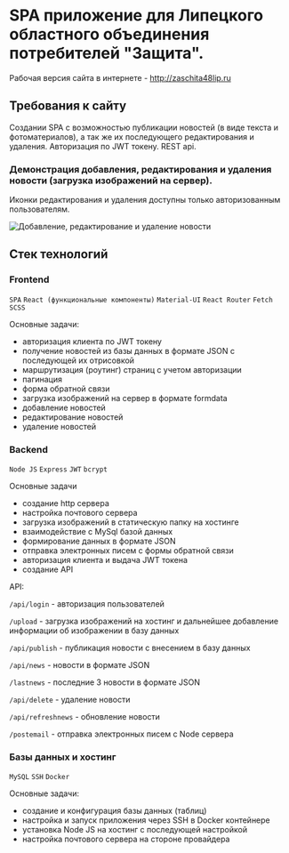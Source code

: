 # SPA приложение для Липецкого областного объединения потребителей "Защита".

Рабочая версия сайта в интернете - http://zaschita48lip.ru

## Требования к сайту

Создании SPA с возможностью публикации новостей (в виде текста и фотоматериалов), а так же их последующего редактирования и удаления. Авторизация по JWT токену. REST api.

### Демонстрация добавления, редактирования и удаления новости (загрузка изображений на сервер). 

Иконки редактирования и удаления доступны только авторизованным пользователям.

![Добавление, редактирование и удаление новости](http://zaschita48lip.ru/addnews.gif)

## Стек технологий

### Frontend

`SPA` `React (функциональные компоненты)` `Material-UI` `React Router` `Fetch` `SCSS`

Основные задачи:

- авторизация клиента по JWT токену
- получение новостей из базы данных в формате JSON с последующей их отрисовкой
- маршрутизация (роутинг) страниц с учетом авторизации
- пагинация
- форма обратной связи
- загрузка изображений на сервер в формате formdata
- добавление новостей
- редактирование новостей
- удаление новостей

### Backend

`Node JS` `Express` `JWT` `bcrypt`

Основные задачи

- создание http сервера
- настройка почтового сервера
- загрузка изображений в статическую папку на хостинге
- взаимодействие с MySql базой данных
- формирование данных в формате JSON
- отправка электронных писем с формы обратной связи
- авторизация клиента и выдача JWT токена
- создание API

API:

`/api/login` - авторизация пользователей

`/upload` - загрузка изображений на хостинг и дальнейшее добавление информации об изображении в базу данных

`/api/publish` - публикация новости с внесением в базу данных

`/api/news` - новости в формате JSON

`/lastnews` - последние 3 новости в формате JSON

`/api/delete` - удаление новости

`/api/refreshnews` - обновление новости

`/postemail` - отправка электронных писем с Node сервера


### Базы данных и хостинг

`MySQL` `SSH` `Docker`

Основные задачи:

- создание и конфигурация базы данных (таблиц)
- настройка и запуск приложения через SSH в Docker контейнере
- установка Node JS на хостинг с последующей настройкой
- настройка почтового сервера на стороне провайдера

